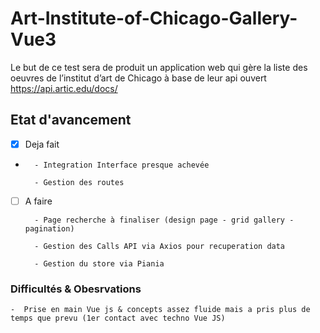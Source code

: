 # Art-Institute-of-Chicago-Gallery-Vue3

Le but de ce test sera de produit un application web qui gère la liste des oeuvres de l’institut d’art de Chicago à base de leur api ouvert https://api.artic.edu/docs/

## Etat d'avancement

- [x] Deja fait
-       - Integration Interface presque achevée

        - Gestion des routes

- [ ] A faire

        - Page recherche à finaliser (design page - grid gallery - pagination)

        - Gestion des Calls API via Axios pour recuperation data

        - Gestion du store via Piania



### Difficultés & Obesrvations

    -  Prise en main Vue js & concepts assez fluide mais a pris plus de temps que prevu (1er contact avec techno Vue JS)

